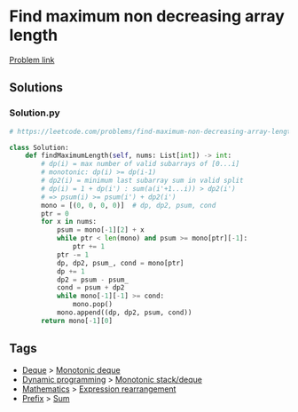 # Find maximum non decreasing array length

[Problem link](https://leetcode.com/problems/find-maximum-non-decreasing-array-length/)

## Solutions


### Solution.py
```py
# https://leetcode.com/problems/find-maximum-non-decreasing-array-length/

class Solution:
    def findMaximumLength(self, nums: List[int]) -> int:
        # dp(i) = max number of valid subarrays of [0...i]
        # monotonic: dp(i) >= dp(i-1)
        # dp2(i) = minimum last subarray sum in valid split
        # dp(i) = 1 + dp(i') : sum(a(i'+1...i)) > dp2(i')
        # => psum(i) >= psum(i') + dp2(i')
        mono = [(0, 0, 0, 0)]  # dp, dp2, psum, cond
        ptr = 0
        for x in nums:
            psum = mono[-1][2] + x
            while ptr < len(mono) and psum >= mono[ptr][-1]:
                ptr += 1
            ptr -= 1
            dp, dp2, psum_, cond = mono[ptr]
            dp += 1
            dp2 = psum - psum_
            cond = psum + dp2
            while mono[-1][-1] >= cond:
                mono.pop()
            mono.append((dp, dp2, psum, cond))
        return mono[-1][0]
```
## Tags

* [Deque](/README.md#Deque) > [Monotonic deque](/README.md#Deque-Monotonic_deque)
* [Dynamic programming](/README.md#Dynamic_programming) > [Monotonic stack/deque](/README.md#Dynamic_programming-Monotonic_stack_deque)
* [Mathematics](/README.md#Mathematics) > [Expression rearrangement](/README.md#Mathematics-Expression_rearrangement)
* [Prefix](/README.md#Prefix) > [Sum](/README.md#Prefix-Sum)
